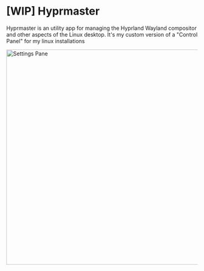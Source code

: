 # [WIP] Hyprmaster

Hyprmaster is an utility app for managing the Hyprland
Wayland compositor and other aspects of the Linux desktop.
It's my custom version of a "Control Panel" for my linux
installations


<img width="584" height="565" alt="Settings Pane" src="https://github.com/user-attachments/assets/c7c478f9-8307-4417-9efc-d68b50a4ff75" />
